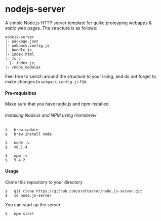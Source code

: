 # nodejs-server

A simple Node.js HTTP server template for quikc protoyping webapps &amp; static web pages. The structure is as follows:

```
nodejs-server
|- package.json
|- webpack.config.js
|- bundle.js
|- index.html
|- /src
  |- index.js
|- /node_modules
```

Feel free to switch around the structure to your liking, and do not forget to make changes to ```webpack.config.js``` file.

#### Pre-requisities

Make sure that you have node.js and npm installed

###### Installing NodeJs and NPM using Homebrew

```
$   brew update
$   brew install node

$   node -v
$   v8.1.4

$   npm -v
$   5.4.2 
```

#### Usage

Clone this repository to your directory

```
$   git clone https://github.com/araltasher/node.js-server.git
$   cd node.js-server
```
 
You can start up the server 

```
$   npm start
````
